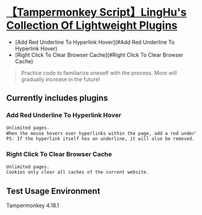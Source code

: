 #  [【Tampermonkey Script】LingHu's Collection Of Lightweight Plugins](https://github.com/linghu-zhe/my-plug.git)
- [Add Red Underline To Hyperlink Hover](#Add Red Underline To Hyperlink Hover)
- [Right Click To Clear Browser Cache](#Right Click To Clear Browser Cache)

> Practice code to familiarize oneself with the process. More will gradually increase in the future!

## Currently includes plugins

### Add Red Underline To Hyperlink Hover
```bash
Unlimited pages.
When the mouse hovers over hyperlinks within the page, add a red underline and restore the initial state when moved out.
PS: If the hyperlink itself has an underline, it will also be removed.
```

### Right Click To Clear Browser Cache
```bash
Unlimited pages.
Cookies only clear all caches of the current website.
```

## Test Usage Environment
Tampermonkey 4.18.1
